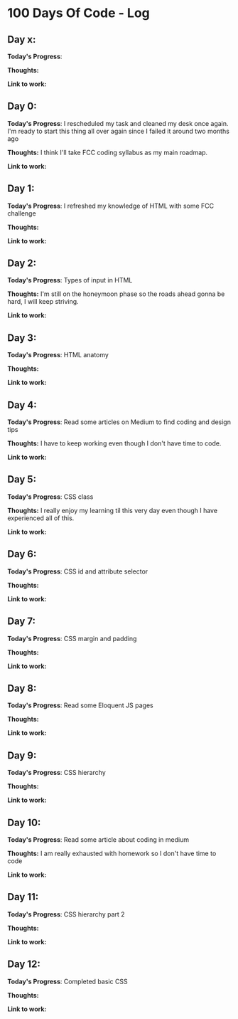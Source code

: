 # 100 Days Of Code - Log

## Day x: 

**Today's Progress**: 

**Thoughts:** 

**Link to work:**


## Day 0: 

**Today's Progress**: I rescheduled my task and cleaned my desk once again. I'm ready to start this thing all over again since  I failed it around two months ago

**Thoughts:** I think I'll take FCC coding syllabus as my main roadmap.

**Link to work:**

## Day 1: 

**Today's Progress**: I refreshed my knowledge of HTML with some FCC challenge

**Thoughts:** 

**Link to work:**

## Day 2: 

**Today's Progress**: Types of input in HTML

**Thoughts:** I'm still on the honeymoon phase so the roads ahead gonna be hard, I will keep striving.

**Link to work:**

## Day 3: 

**Today's Progress**: HTML anatomy

**Thoughts:** 

**Link to work:**

## Day 4: 

**Today's Progress**: Read some articles on Medium to find coding and design tips 

**Thoughts:** I have to keep working even though I don't have time to code.

**Link to work:**

## Day 5: 

**Today's Progress**: CSS class

**Thoughts:** I really enjoy my learning til this very day even though I have experienced all of this.

**Link to work:**

## Day 6: 

**Today's Progress**: CSS id and attribute selector

**Thoughts:** 

**Link to work:**

## Day 7: 

**Today's Progress**: CSS margin and padding

**Thoughts:** 

**Link to work:**

## Day 8: 

**Today's Progress**: Read some Eloquent JS pages 

**Thoughts:** 

**Link to work:**

## Day 9: 

**Today's Progress**: CSS hierarchy

**Thoughts:** 

**Link to work:**

## Day 10: 

**Today's Progress**: Read some article about coding in medium 

**Thoughts:** I am really exhausted with homework so I don't have time to code

**Link to work:** 

## Day 11: 

**Today's Progress**: CSS hierarchy part 2

**Thoughts:** 

**Link to work:**

## Day 12: 

**Today's Progress**: Completed basic CSS

**Thoughts:** 

**Link to work:**






